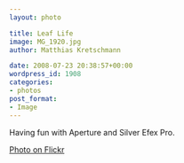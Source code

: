 ```yaml
---
layout: photo

title: Leaf Life
image: MG_1920.jpg
author: Matthias Kretschmann

date: 2008-07-23 20:38:57+00:00
wordpress_id: 1908
categories:
- photos
post_format:
- Image
---
```


Having fun with Aperture and Silver Efex Pro.

[Photo on Flickr](http://www.flickr.com/photos/krema/2701886080)
